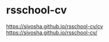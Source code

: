 # rsschool-cv
 
 https://sivosha.github.io/rsschool-cv/cv <br />
 https://sivosha.github.io/rsschool-cv/ <br />

